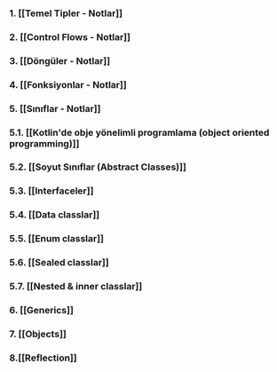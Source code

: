 ### 1. [[Temel Tipler - Notlar]]
### 2. [[Control Flows - Notlar]]
### 3. [[Döngüler - Notlar]]
### 4. [[Fonksiyonlar - Notlar]]
### 5. [[Sınıflar - Notlar]]
### 5.1. [[Kotlin'de obje yönelimli programlama (object oriented programming)]]
### 5.2. [[Soyut Sınıflar (Abstract Classes)]]
### 5.3. [[Interfaceler]]
### 5.4. [[Data classlar]]
### 5.5. [[Enum classlar]]
### 5.6. [[Sealed classlar]]
### 5.7. [[Nested & inner classlar]]
### 6. [[Generics]]
### 7. [[Objects]]
### 8.[[Reflection]]